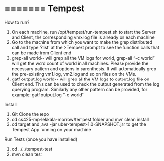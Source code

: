 =======
Tempest
======


How to run?
1) On each machine, run /opt/tempest/run-tempest.sh to start the Server and Client, the corresponding vmx.log file is already on each machine
2) Go to the machine from which you want to make the grep distributed call and type ‘?list’ at the >Tempest prompt to see the function calls that can be made from Client end
3) grep-all world-- will grep all the VM logs for world,
grep-all “-c world”  will get the word count of world in all machines. Please provide the necessary pattern and options in parenthesis. It will automatically grep the pre-existing vm1.log, vm2.log and so on files on the VMs.
4) gatf output.log world-- will grep all the VM logs to output.log file on Client end. This can be used to check the output generated from the log querying program. Similarly any other pattern can be provided, for example: gatf output.log “-c world”

Install
1) Git Clone the repo 
2) cd cs425-mp-lekkala-morrow/tempest folder and mvn clean install 
2) cd target and java -jar uber-tempest-1.0-SNAPSHOT.jar to get the Tempest App running on your machine

Run Tests (once you have installed)
1) cd ../../tempest-test
2) mvn clean test




